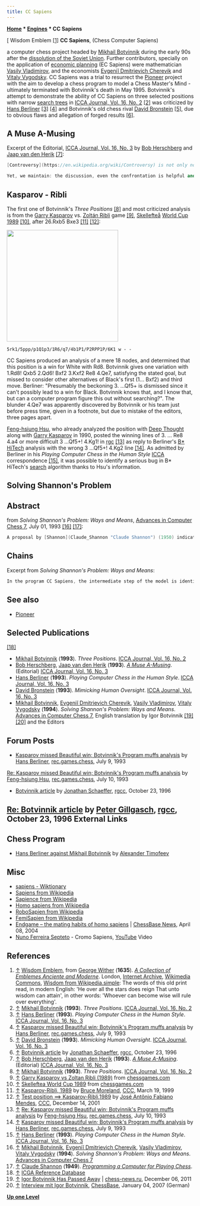 ```yaml
---
title: CC Sapiens
---
```

**[Home](Home "Home") * [Engines](Engines "Engines") * CC Sapiens**

\[ Wisdom Emblem <a id="cite-note-1" href="#cite-ref-1">[1]</a>
**CC Sapiens**, (Chess Computer Sapiens)

a computer chess project headed by [Mikhail Botvinnik](Mikhail_Botvinnik "Mikhail Botvinnik") during the early 90s after the [dissolution of the Soviet Union](https://en.wikipedia.org/wiki/Dissolution_of_the_Soviet_Union). Further contributors, specially on the application of [economic planning](https://en.wikipedia.org/wiki/Economic_planning) (EC Sapiens) were mathematician [Vasily Vladimirov](Vasily_Vladimirov "Vasily Vladimirov"), and the economists [Evgeniĭ Dmitrievich Cherevik](Evgeni%C4%AD_Dmitrievich_Cherevik "Evgeniĭ Dmitrievich Cherevik") and [Vitaly Vygodsky](Vitaly_Vygodsky "Vitaly Vygodsky").
CC Sapiens was a trial to resurrect the [Pioneer](Pioneer "Pioneer") project with the aim to develop a chess program to model a Chess Master's Mind - ultimately terminated with Botvinnik's death in May 1995. Botvinnik's attempt to demonstrate the ability of CC Sapiens on three selected positions with narrow [search trees](Search_Tree "Search Tree") in [ICCA Journal, Vol. 16, No. 2](ICGA_Journal#16_2 "ICGA Journal") <a id="cite-note-2" href="#cite-ref-2">[2]</a> was criticized by [Hans Berliner](Hans_Berliner "Hans Berliner") <a id="cite-note-3" href="#cite-ref-3">[3]</a> <a id="cite-note-4" href="#cite-ref-4">[4]</a> and Botvinnik's old chess rival [David Bronstein](David_Bronstein "David Bronstein") <a id="cite-note-5" href="#cite-ref-5">[5]</a>, due to obvious flaws and allegation of forged results <a id="cite-note-6" href="#cite-ref-6">[6]</a>.

## A Muse A-Musing

Excerpt of the Editorial, [ICCA Journal, Vol. 16, No. 3](ICGA_Journal#16_3 "ICGA Journal") by [Bob Herschberg](Bob_Herschberg "Bob Herschberg") and [Jaap van den Herik](Jaap_van_den_Herik "Jaap van den Herik") <a id="cite-note-7" href="#cite-ref-7">[7]</a>:

```C++
[Controversy](https://en.wikipedia.org/wiki/Controversy) is not only not harmful, it is the only way to recognize the eventual [truth](https://en.wikipedia.org/wiki/Truth) which is fated to have its origin as a dispute between [heretics](https://en.wikipedia.org/wiki/Heretic_%28disambiguation%29) and the current [orthodoxy](https://en.wikipedia.org/wiki/Orthodoxy), the latter only recently absolved itself from the charge of [heresy](https://en.wikipedia.org/wiki/Heresy). It is therefore that we welcome an unusual amount of controversy arising out of the last issue of our Journal. Whether it is Botvinnik being challenged by Berliner, or by his former comrade-in-arms, Bronstein, whether it is one of your Editors taking up the cudgels against proponents of Chinese Chess-by-program, a double heresy, - all are welcome. Their discussions may not be among the most edifying of exchanges - well, neither was the language in which heresy was discussed and orthodoxy arrived at on many famous occasions, Church counsels among them.

```

```C++
Yet, we maintain: the discussion, even the confrontation is helpful and conducive to the health of computer chess. Following this belief, we feel a duty to extend the hospitality of our columns generously to all heretics. [Caïssa](https://en.wikipedia.org/wiki/Ca%C3%AFssa), still smiling, will be amused.  

```

## Kasparov - Ribli

The first one of Botvinnik's *Three Positions* <a id="cite-note-8" href="#cite-ref-8">[8]</a> and most criticized analysis is from the [Garry Kasparov](Garry_Kasparov "Garry Kasparov") vs. [Zoltán Ribli](https://en.wikipedia.org/wiki/Zolt%C3%A1n_Ribli) game <a id="cite-note-9" href="#cite-ref-9">[9]</a>, [Skellefteå](https://en.wikipedia.org/wiki/Skellefte%C3%A5) [World Cup 1989](https://en.wikipedia.org/wiki/1989_in_chess#Grandmasters_Association_World_Cup) <a id="cite-note-10" href="#cite-ref-10">[10]</a>, after 26.Rxb5 Bxe3 <a id="cite-note-11" href="#cite-ref-11">[11]</a> <a id="cite-note-12" href="#cite-ref-12">[12]</a>:

<img src="https://lichess1.org/export/fen.gif?fen=5rk1/5ppp/p1Q1p3/1R6/q7/4b1P1/P2RPP1P/6K1 w - -" style="
    width: 300px;
">

```
5rk1/5ppp/p1Q1p3/1R6/q7/4b1P1/P2RPP1P/6K1 w - -

```

CC Sapiens produced an analysis of a mere 18 nodes, and determined that this position is a win for White with Rd8. Botvinnik gives one variation with 1.Rd8! Qxb5 2.Qd6! Bxf2 3.Kxf2 Re8 4.Qe7, satisfying the stated goal, but missed to consider other alternatives of Black's first (1... Bxf2) and third move. Berliner: "Presumably the beckoning 3. ...Qf5+ is dismissed since it can't possibly lead to a win for Black. Botvinnik knows that, and I know that, but can a computer program figure this out without searching?". The blunder 4.Qe7 was apparently discovered by Botvinnik or his team just before press time, given in a footnote, but due to mistake of the editors, three pages apart.

[Feng-hsiung Hsu](Feng-hsiung_Hsu "Feng-hsiung Hsu"), who already analyzed the position with [Deep Thought](Deep_Thought "Deep Thought") along with [Garry Kasparov](Garry_Kasparov "Garry Kasparov") in 1990, posted the winning lines of 3. ... Re8 4.a4 or more difficult 3 ...Qf5+! 4.Kg1! in [rgc](Computer_Chess_Forums "Computer Chess Forums") <a id="cite-note-13" href="#cite-ref-13">[13]</a> as reply to Berliner's [B\*](B* "B*") [HiTech](HiTech "HiTech") analysis with the wrong 3 ...Qf5+! 4.Kg2 line <a id="cite-note-14" href="#cite-ref-14">[14]</a>. As admitted by Berliner in his *Playing Computer Chess in the Human Style* [ICCA](ICCA "ICCA") correspondence <a id="cite-note-15" href="#cite-ref-15">[15]</a>, it was possible to identify a serious bug in B\* HiTech's [search](Search "Search") algorithm thanks to Hsu's information.

## Solving Shannon's Problem

## Abstract

from *Solving Shannon's Problem: Ways and Means*, [Advances in Computer Chess 7](Advances_in_Computer_Chess_7 "Advances in Computer Chess 7"), July 01, 1993 <a id="cite-note-16" href="#cite-ref-16">[16]</a> <a id="cite-note-17" href="#cite-ref-17">[17]</a>:

```C++
A proposal by [Shannon](Claude_Shannon "Claude Shannon") (1950) indicated two styles of constructing computer-chess programs: [brute-force](Brute-Force "Brute-Force") and following the experience of chess masters. Of the first style examples abound, of the second only CC Sapiens, as yet incomplete, exists. From the experience with CC Sapiens and its economical analogue, it is confidently predicted that methods based on making the computer *understand* the problem may well gain the upper hand, both in computer chess and in high-dimensional search programs related to it, following the master's style. 

```

## Chains

Excerpt from *Solving Shannon's Problem: Ways and Means*:

```C++
In the program CC Sapiens, the intermediate step of the model is identified with the analysis of a chain of [pieces](Pieces "Pieces"). An attacking piece L0 and an attacked piece L2 constitute the basis of the chain; the remaining pieces oppose or support it. Whereas a chain of pieces connects material entities, there is also, as an intermediate step, a positional chain. The latter is composed of links relating [squares](Squares "Squares") to specific other squares, such as [holes](Holes "Holes") and weak squares, and to properties enjoyed by the totality of squares and their subsets, such as [ranks](Ranks "Ranks"), [files](Files "Files") and [diagonals](Diagonals "Diagonals"). 

```

## See also

- [Pioneer](Pioneer "Pioneer")

## Selected Publications

<a id="cite-note-18" href="#cite-ref-18">[18]</a>

- [Mikhail Botvinnik](Mikhail_Botvinnik "Mikhail Botvinnik") (**1993**). *Three Positions*. [ICCA Journal, Vol. 16, No. 2](ICGA_Journal#16_2 "ICGA Journal")
- [Bob Herschberg](Bob_Herschberg "Bob Herschberg"), [Jaap van den Herik](Jaap_van_den_Herik "Jaap van den Herik") (**1993**). *[A Muse A-Musing](http://ilk.uvt.nl/icga/journal/contents/node4.html)*. (Editorial) [ICCA Journal, Vol. 16, No. 3](ICGA_Journal#16_3 "ICGA Journal")
- [Hans Berliner](Hans_Berliner "Hans Berliner") (**1993**). *Playing Computer Chess in the Human Style*. [ICCA Journal, Vol. 16, No. 3](ICGA_Journal#16_3 "ICGA Journal")
- [David Bronstein](David_Bronstein "David Bronstein") (**1993**). *Mimicking Human Oversight*. [ICCA Journal, Vol. 16, No. 3](ICGA_Journal#16_3 "ICGA Journal")
- [Mikhail Botvinnik](Mikhail_Botvinnik "Mikhail Botvinnik"), [Evgeniĭ Dmitrievich Cherevik](Evgeni%C4%AD_Dmitrievich_Cherevik "Evgeniĭ Dmitrievich Cherevik"), [Vasily Vladimirov](Vasily_Vladimirov "Vasily Vladimirov"), [Vitaly Vygodsky](Vitaly_Vygodsky "Vitaly Vygodsky") (**1994**). *Solving Shannon's Problem: Ways and Means*. [Advances in Computer Chess 7](Advances_in_Computer_Chess_7 "Advances in Computer Chess 7"), English translation by Igor Botvinnik <a id="cite-note-19" href="#cite-ref-19">[19]</a> <a id="cite-note-20" href="#cite-ref-20">[20]</a> and the Editors

## Forum Posts

- [Kasparov missed Beautiful win; Botvinnik's Program muffs analysis](https://groups.google.com/d/msg/rec.games.chess/xsgbuxorOZ8/83d0wqxy-VoJ) by [Hans Berliner](Hans_Berliner "Hans Berliner"), [rec.games.chess](Computer_Chess_Forums "Computer Chess Forums"), July 9, 1993

[Re: Kasparov missed Beautiful win; Botvinnik's Program muffs analysis](https://groups.google.com/d/msg/rec.games.chess/xsgbuxorOZ8/nZWR2BkOlFsJ) by [Feng-hsiung Hsu](Feng-hsiung_Hsu "Feng-hsiung Hsu"), [rec.games.chess](Computer_Chess_Forums "Computer Chess Forums"), July 10, 1993

- [Botvinnik article](https://groups.google.com/d/msg/rec.games.chess.computer/ZWQ5ZwvXx_s/EgXPrz6jZFYJ) by [Jonathan Schaeffer](Jonathan_Schaeffer "Jonathan Schaeffer"), [rgcc](Computer_Chess_Forums "Computer Chess Forums"), October 23, 1996

## [Re: Botvinnik article](https://groups.google.com/d/msg/rec.games.chess.computer/ZWQ5ZwvXx_s/Cozl-N5kZkMJ) by [Peter Gillgasch](Peter_Gillgasch "Peter Gillgasch"), [rgcc](Computer_Chess_Forums "Computer Chess Forums"), October 23, 1996 External Links

## Chess Program

- [Hans Berliner against Mikhail Botvinnik](http://atimopheyev.narod.ru/AfterPIONEER/info/PIONEER/2-Berliner.htm) by [Alexander Timofeev](Alexander_Timofeev "Alexander Timofeev")

## Misc

- [sapiens - Wiktionary](https://en.wiktionary.org/wiki/sapiens)
- [Sapiens from Wikipedia](https://en.wikipedia.org/wiki/Sapiens)
- [Sapience from Wikipedia](https://en.wikipedia.org/wiki/Wisdom#Sapience)
- [Homo sapiens from Wikipedia](https://en.wikipedia.org/wiki/Homo_sapiens)
- [RoboSapien from Wikipedia](https://en.wikipedia.org/wiki/RoboSapien)
- [FemiSapien from Wikipedia](https://en.wikipedia.org/wiki/FemiSapien)
- [Endgame – the mating habits of homo sapiens](http://en.chessbase.com/post/endgame-the-mating-habits-of-homo-sapiens) | [ChessBase News](ChessBase "ChessBase"), April 08, 2004
- [Nuno Ferreira Septeto](https://nunoferreirajazz.wordpress.com/) - Cromo Sapiens, [YouTube](https://en.wikipedia.org/wiki/YouTube) Video

## References

1. <a id="cite-ref-1" href="#cite-note-1">↑</a> [Wisdom Emblem](https://commons.wikimedia.org/wiki/File:Wither_-_Emblem_Wisdom.jpg), from [George Wither](https://en.wikipedia.org/wiki/George_Wither) (**1635**). *[A Collection of Emblemes Anciente and Moderne](https://archive.org/details/collectionofembl00withe)*. London, [Internet Archive](https://en.wikipedia.org/wiki/Internet_Archive), [Wikimedia Commons](https://en.wikipedia.org/wiki/Wikimedia_Commons), [Wisdom from Wikipedia.simple](http://simple.wikipedia.org/wiki/Wisdom): The words of this old print read, in modern English: 'He over all the stars does reign That unto wisdom can attain', in other words: 'Whoever can become wise will rule over everything'.
1. <a id="cite-ref-2" href="#cite-note-2">↑</a> [Mikhail Botvinnik](Mikhail_Botvinnik "Mikhail Botvinnik") (**1993**). *Three Positions*. [ICCA Journal, Vol. 16, No. 2](ICGA_Journal#16_2 "ICGA Journal")
1. <a id="cite-ref-3" href="#cite-note-3">↑</a> [Hans Berliner](Hans_Berliner "Hans Berliner") (**1993**). *Playing Computer Chess in the Human Style*. [ICCA Journal, Vol. 16, No. 3](ICGA_Journal#16_3 "ICGA Journal")
1. <a id="cite-ref-4" href="#cite-note-4">↑</a> [Kasparov missed Beautiful win; Botvinnik's Program muffs analysis](https://groups.google.com/d/msg/rec.games.chess/xsgbuxorOZ8/83d0wqxy-VoJ) by [Hans Berliner](Hans_Berliner "Hans Berliner"), [rec.games.chess](Computer_Chess_Forums "Computer Chess Forums"), July 9, 1993
1. <a id="cite-ref-5" href="#cite-note-5">↑</a> [David Bronstein](David_Bronstein "David Bronstein") (**1993**). *Mimicking Human Oversight*. [ICCA Journal, Vol. 16, No. 3](ICGA_Journal#16_3 "ICGA Journal")
1. <a id="cite-ref-6" href="#cite-note-6">↑</a> [Botvinnik article](https://groups.google.com/d/msg/rec.games.chess.computer/ZWQ5ZwvXx_s/EgXPrz6jZFYJ) by [Jonathan Schaeffer](Jonathan_Schaeffer "Jonathan Schaeffer"), [rgcc](Computer_Chess_Forums "Computer Chess Forums"), October 23, 1996
1. <a id="cite-ref-7" href="#cite-note-7">↑</a>  [Bob Herschberg](Bob_Herschberg "Bob Herschberg"), [Jaap van den Herik](Jaap_van_den_Herik "Jaap van den Herik") (**1993**). *[A Muse A-Musing](http://ilk.uvt.nl/icga/journal/contents/node4.html)*. (Editorial) [ICCA Journal, Vol. 16, No. 3](ICGA_Journal#16_3 "ICGA Journal")
1. <a id="cite-ref-8" href="#cite-note-8">↑</a> [Mikhail Botvinnik](Mikhail_Botvinnik "Mikhail Botvinnik") (**1993**). *Three Positions*. [ICCA Journal, Vol. 16, No. 2](ICGA_Journal#16_2 "ICGA Journal")
1. <a id="cite-ref-9" href="#cite-note-9">↑</a> [Garry Kasparov vs Zoltan Ribli (1989)](http://www.chessgames.com/perl/chessgame?gid=1070471) from [chessgames.com](http://www.chessgames.com/index.html)
1. <a id="cite-ref-10" href="#cite-note-10">↑</a> [Skelleftea World Cup 1989](http://www.chessgames.com/perl/chesscollection?cid=1015939) from [chessgames.com](http://www.chessgames.com/index.html)
1. <a id="cite-ref-11" href="#cite-note-11">↑</a> [Kasparov-Ribli, 1989](https://www.stmintz.com/ccc/index.php?id=46260) by [Bruce Moreland](Bruce_Moreland "Bruce Moreland"), [CCC](CCC "CCC"), March 19, 1999
1. <a id="cite-ref-12" href="#cite-note-12">↑</a> [Test position ==> Kasparov-Ribli,1989](https://www.stmintz.com/ccc/index.php?id=201865) by [José Antônio Fabiano Mendes](Jos%C3%A9_Ant%C3%B4nio_Fabiano_Mendes "José Antônio Fabiano Mendes"), [CCC](CCC "CCC"), December 14, 2001
1. <a id="cite-ref-13" href="#cite-note-13">↑</a> [Re: Kasparov missed Beautiful win; Botvinnik's Program muffs analysis](https://groups.google.com/d/msg/rec.games.chess/xsgbuxorOZ8/nZWR2BkOlFsJ) by [Feng-hsiung Hsu](Feng-hsiung_Hsu "Feng-hsiung Hsu"), [rec.games.chess](Computer_Chess_Forums "Computer Chess Forums"), July 10, 1993
1. <a id="cite-ref-14" href="#cite-note-14">↑</a> [Kasparov missed Beautiful win; Botvinnik's Program muffs analysis](https://groups.google.com/d/msg/rec.games.chess/xsgbuxorOZ8/83d0wqxy-VoJ) by [Hans Berliner](Hans_Berliner "Hans Berliner"), [rec.games.chess](Computer_Chess_Forums "Computer Chess Forums"), July 9, 1993
1. <a id="cite-ref-15" href="#cite-note-15">↑</a>  [Hans Berliner](Hans_Berliner "Hans Berliner") (**1993**). *Playing Computer Chess in the Human Style*. [ICCA Journal, Vol. 16, No. 3](ICGA_Journal#16_3 "ICGA Journal")
1. <a id="cite-ref-16" href="#cite-note-16">↑</a>  [Mikhail Botvinnik](Mikhail_Botvinnik "Mikhail Botvinnik"), [Evgeniĭ Dmitrievich Cherevik](Evgeni%C4%AD_Dmitrievich_Cherevik "Evgeniĭ Dmitrievich Cherevik"), [Vasily Vladimirov](Vasily_Vladimirov "Vasily Vladimirov"), [Vitaly Vygodsky](Vitaly_Vygodsky "Vitaly Vygodsky") (**1994**). *Solving Shannon's Problem: Ways and Means*. [Advances in Computer Chess 7](Advances_in_Computer_Chess_7 "Advances in Computer Chess 7")
1. <a id="cite-ref-17" href="#cite-note-17">↑</a> [Claude Shannon](Claude_Shannon "Claude Shannon") (**1949**). *[Programming a Computer for Playing Chess](https://www.pi.infn.it/~carosi/chess/shannon.txt)*.
1. <a id="cite-ref-18" href="#cite-note-18">↑</a> [ICGA Reference Database](ICGA_Journal#RefDB "ICGA Journal")
1. <a id="cite-ref-19" href="#cite-note-19">↑</a> [Igor Botvinnik Has Passed Away](http://chess-news.ru/en/node/5190) | [chess-news.ru](http://chess-news.ru/en), December 06, 2011
1. <a id="cite-ref-20" href="#cite-note-20">↑</a> [Interview mit Igor Botvinnik](http://de.chessbase.com/post/interview-mit-igor-botvinnik), [ChessBase](ChessBase "ChessBase"), January 04, 2007 (German)

**[Up one Level](Engines "Engines")**

